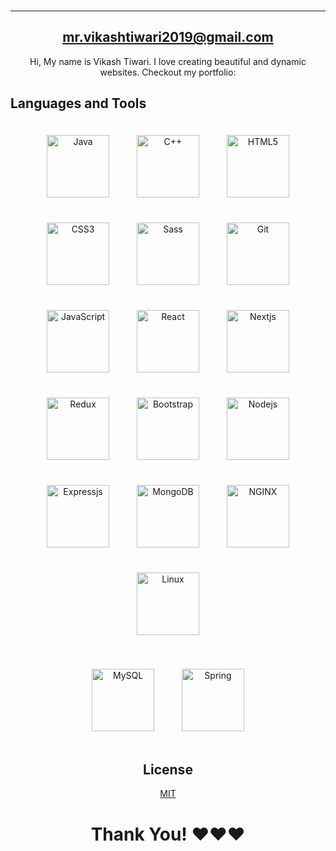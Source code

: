

###

<div align="center">
  <a href="https://www.linkedin.com/in/vikashtiwarii/" target="_blank">
  
  </a>

  
</div>
<hr/>

<div align="center">
<h2>
    <a href="mailto:mr.vikashtiwari2019@gmail.com">mr.vikashtiwari2019@gmail.com</a>
</h2>
Hi,
My name is Vikash Tiwari.
I love creating beautiful and dynamic websites. Checkout my portfolio: 
  
</div>

## Languages and Tools  
<div align="center">  
<a href="http://getbem.com/" target="_blank"><img style="margin: 20px" src="https://cdn.worldvectorlogo.com/logos/java.svg" alt="Java" height="100" /></a>
<a href="http://getbem.com/" target="_blank"><img style="margin: 20px" src="https://profilinator.rishav.dev/skills-assets/cplusplus-original.svg" alt="C++" height="100" /></a>
<a href="https://en.wikipedia.org/wiki/HTML5" target="_blank"><img style="margin: 20px" src="https://profilinator.rishav.dev/skills-assets/html5-original-wordmark.svg" alt="HTML5" height="100" /></a> 
<a href="https://www.w3schools.com/css/" target="_blank"><img style="margin: 20px" src="https://profilinator.rishav.dev/skills-assets/css3-original-wordmark.svg" alt="CSS3" height="100" /></a>  
<a href="https://sass-lang.com/" target="_blank"><img style="margin: 20px" src="https://profilinator.rishav.dev/skills-assets/sass-original.svg" alt="Sass" height="100" /></a>  
<a href="https://github.com/" target="_blank"><img style="margin: 20px" src="https://profilinator.rishav.dev/skills-assets/git-scm-icon.svg" alt="Git" height="100" /></a>  
<a href="https://www.javascript.com/" target="_blank"><img style="margin: 20px" src="https://profilinator.rishav.dev/skills-assets/javascript-original.svg" alt="JavaScript" height="100" /></a>  
<a href="https://reactjs.org/" target="_blank"><img style="margin: 20px" src="https://profilinator.rishav.dev/skills-assets/react-original-wordmark.svg" alt="React" height="100" /></a>  
<a href="https://reactjs.org/" target="_blank"><img style="margin: 20px" src="https://upload.wikimedia.org/wikipedia/commons/thumb/8/8e/Nextjs-logo.svg/2560px-Nextjs-logo.svg.png" alt="Nextjs" height="100" /></a>  
<a href="https://redux.js.org/" target="_blank"><img style="margin: 20px" src="https://profilinator.rishav.dev/skills-assets/redux-original.svg" alt="Redux" height="100" /></a>  
<a href="https://getbootstrap.com/docs/3.4/javascript/" target="_blank"><img style="margin: 20px" src="https://profilinator.rishav.dev/skills-assets/bootstrap-plain.svg" alt="Bootstrap" height="100" /></a>
<a href="http://getbem.com/" target="_blank"><img style="margin: 20px" src="https://profilinator.rishav.dev/skills-assets/nodejs-original-wordmark.svg" alt="Nodejs" height="100" /></a> 
<a href="http://getbem.com/" target="_blank"><img style="margin: 20px" src="https://profilinator.rishav.dev/skills-assets/express-original-wordmark.svg" alt="Expressjs" height="100" /></a>  
<a href="http://getbem.com/" target="_blank"><img style="margin: 20px" src="https://profilinator.rishav.dev/skills-assets/mongodb-original-wordmark.svg" alt="MongoDB" height="100" /></a>  
<a href="http://getbem.com/" target="_blank"><img style="margin: 20px" src="https://profilinator.rishav.dev/skills-assets/nginx-original.svg" alt="NGINX" height="100" /></a>
<a href="http://getbem.com/" target="_blank"><img style="margin: 20px" src="https://profilinator.rishav.dev/skills-assets/linux-original.svg" alt="Linux" height="100" /></a>

<a href="http://getbem.com/" target="_blank"><img style="margin: 20px" src="https://www.svgrepo.com/show/303251/mysql-logo.svg" alt="MySQL" height="100" /></a>
<a href="http://getbem.com/" target="_blank"><img style="margin: 20px" src="https://upload.wikimedia.org/wikipedia/commons/thumb/4/44/Spring_Framework_Logo_2018.svg/800px-Spring_Framework_Logo_2018.svg.png" alt="Spring" height="100" /></a>


## License
[MIT](https://choosealicense.com/licenses/mit/)

# Thank You! ❤️❤️❤️
